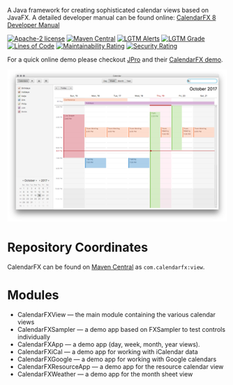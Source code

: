 A Java framework for creating sophisticated calendar views based on JavaFX. A detailed developer manual can be found online: [CalendarFX 8 Developer Manual](https://dlsc.com/wp-content/html/calendarfx/manual.html)

[![Apache-2 license](https://img.shields.io/badge/license-Apache--2-%230778B9.png)](https://opensource.org/licenses/Apache-2.0)
[![Maven Central](https://img.shields.io/maven-central/v/com.calendarfx/view)](https://search.maven.org/search?q=g:com.calendarfx+AND+a:view)
[![LGTM Alerts](https://img.shields.io/lgtm/alerts/github/dlsc-software-consulting-gmbh/CalendarFX)](https://lgtm.com/projects/g/dlsc-software-consulting-gmbh/CalendarFX/alerts)
[![LGTM Grade](https://img.shields.io/lgtm/grade/java/github/dlsc-software-consulting-gmbh/CalendarFX)](https://lgtm.com/projects/g/dlsc-software-consulting-gmbh/CalendrFX/context:java)
[![Lines of Code](https://sonarcloud.io/api/project_badges/measure?project=dlsc-software-consulting-gmbh_CalendarFX2&metric=ncloc)](https://sonarcloud.io/dashboard?id=dlsc-software-consulting-gmbh_afterburner.fx)
[![Maintainability Rating](https://sonarcloud.io/api/project_badges/measure?project=dlsc-software-consulting-gmbh_CalendarFX2&metric=sqale_rating)](https://sonarcloud.io/dashboard?id=dlsc-software-consulting-gmbh_afterburner.fx)
[![Security Rating](https://sonarcloud.io/api/project_badges/measure?project=dlsc-software-consulting-gmbh_CalendarFX2&metric=security_rating)](https://sonarcloud.io/dashboard?id=dlsc-software-consulting-gmbh_afterburner.fx)

For a quick online demo please checkout [JPro](https://jpro.one) and their [CalendarFX demo](https://demos.jpro.one/calendar.html).

![Screenshot](screenshot.png "Screenshot")

# Repository Coordinates
CalendarFX can be found on [Maven Central](https://search.maven.org/search?q=g:com.calendarfx+AND+a:view) as `com.calendarfx:view`.

# Modules

* CalendarFXView — the main module containing the various calendar views
* CalendarFXSampler — a demo app based on FXSampler to test controls individually
* CalendarFXApp — a demo app (day, week, month, year views).
* CalendarFXiCal — a demo app for working with iCalendar data
* CalendarFXGoogle — a demo app for working with Google calendars
* CalendarFXResourceApp — a demo app for the resource calendar view
* CalendarFXWeather — a demo app for the month sheet view